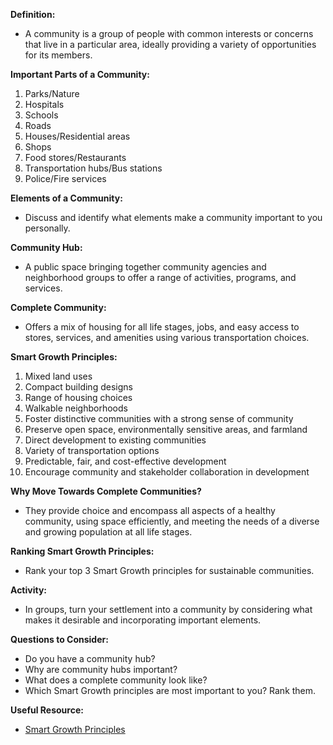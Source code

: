 **Definition:**

- A community is a group of people with common interests or concerns that live in a particular area, ideally providing a variety of opportunities for its members.

**Important Parts of a Community:**

1. Parks/Nature
2. Hospitals
3. Schools
4. Roads
5. Houses/Residential areas
6. Shops
7. Food stores/Restaurants
8. Transportation hubs/Bus stations
9. Police/Fire services

**Elements of a Community:**

- Discuss and identify what elements make a community important to you personally.

**Community Hub:**

- A public space bringing together community agencies and neighborhood groups to offer a range of activities, programs, and services.

**Complete Community:**

- Offers a mix of housing for all life stages, jobs, and easy access to stores, services, and amenities using various transportation choices.

**Smart Growth Principles:**

1. Mixed land uses
2. Compact building designs
3. Range of housing choices
4. Walkable neighborhoods
5. Foster distinctive communities with a strong sense of community
6. Preserve open space, environmentally sensitive areas, and farmland
7. Direct development to existing communities
8. Variety of transportation options
9. Predictable, fair, and cost-effective development
10. Encourage community and stakeholder collaboration in development

**Why Move Towards Complete Communities?**

- They provide choice and encompass all aspects of a healthy community, using space efficiently, and meeting the needs of a diverse and growing population at all life stages.

**Ranking Smart Growth Principles:**

- Rank your top 3 Smart Growth principles for sustainable communities.

**Activity:**

- In groups, turn your settlement into a community by considering what makes it desirable and incorporating important elements.

**Questions to Consider:**

- Do you have a community hub?
- Why are community hubs important?
- What does a complete community look like?
- Which Smart Growth principles are most important to you? Rank them.

**Useful Resource:**

- [Smart Growth Principles](http://smartgrowth.org/smart-growth-principles/)